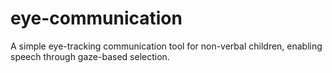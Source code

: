 # eye-communication
A simple eye-tracking communication tool for non-verbal children, enabling speech through gaze-based selection.
